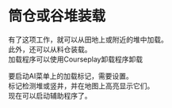 # 筒仓或谷堆装载

  
有了这项工作，就可以从田地上或附近的堆中加载。  
此外，还可以从料仓装载。  
加载程序可以使用Courseplay卸载程序卸载  

  
要启动AI菜单上的加载标记，需要设置。  
标记检测堆或竖井，并在地图上高亮显示它们。  
现在可以启动辅助程序了。  

